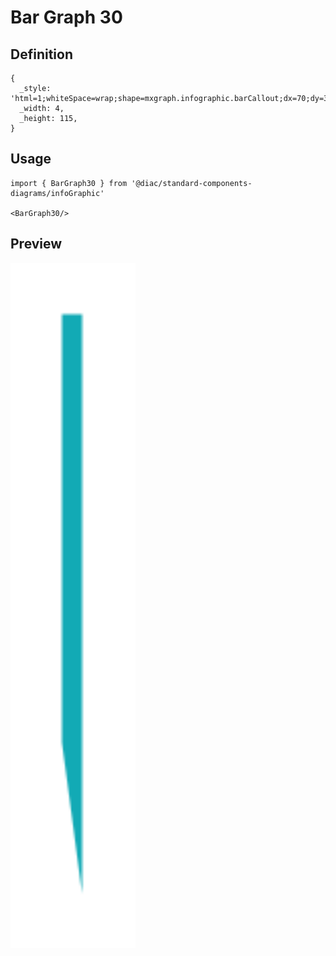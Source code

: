 # Bar Graph 30

## Definition

```
{
  _style: 'html=1;whiteSpace=wrap;shape=mxgraph.infographic.barCallout;dx=70;dy=30;fillColor=#12AAB5;strokeColor=none;align=center;verticalAlign=top;fontColor=#ffffff;fontSize=14;fontStyle=1;shadow=0;spacingTop=5;',
  _width: 4,
  _height: 115,
}
```

## Usage

```
import { BarGraph30 } from '@diac/standard-components-diagrams/infoGraphic'

<BarGraph30/>
```

## Preview

<img src="./bar-graph-30.png" width="200"/>
